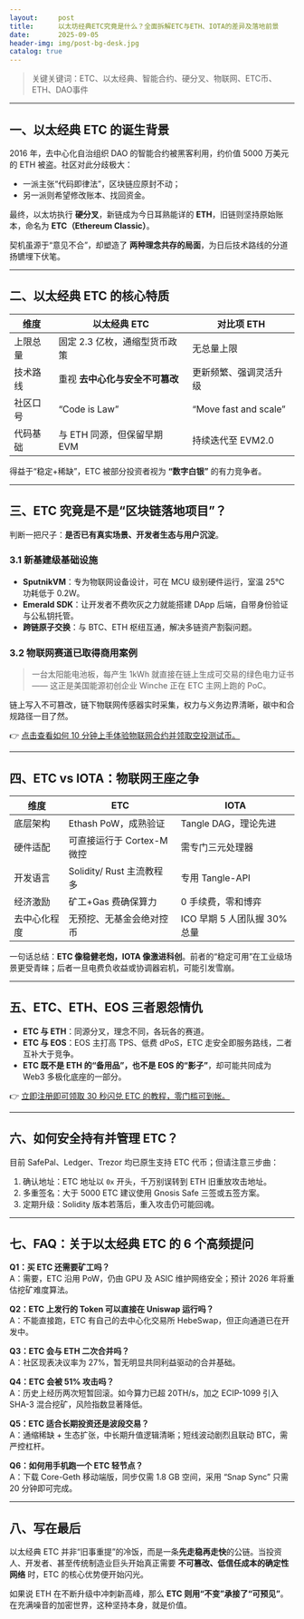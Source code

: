 ```yaml
---
layout:     post
title:      以太坊经典ETC究竟是什么？全面拆解ETC与ETH、IOTA的差异及落地前景
date:       2025-09-05
header-img: img/post-bg-desk.jpg
catalog: true
---
```


> 关键关键词：ETC、以太经典、智能合约、硬分叉、物联网、ETC币、ETH、DAO事件

---

## 一、以太经典 ETC 的诞生背景
2016 年，去中心化自治组织 DAO 的智能合约被黑客利用，约价值 5000 万美元的 ETH 被盗。社区对此分歧极大：  
- 一派主张“代码即律法”，区块链应原封不动；  
- 另一派则希望修改账本、找回资金。  

最终，以太坊执行 **硬分叉**，新链成为今日耳熟能详的 **ETH**，旧链则坚持原始账本，命名为 **ETC（Ethereum Classic）**。  

契机虽源于“意见不合”，却塑造了 **两种理念共存的局面**，为日后技术路线的分道扬镳埋下伏笔。

---

## 二、以太经典 ETC 的核心特质
| 维度 | 以太经典 ETC | 对比项 ETH |
|---|---|---|
| 上限总量 | 固定 2.3 亿枚，通缩型货币政策 | 无总量上限 |
| 技术路线 | 重视 **去中心化与安全不可篡改** | 更新频繁、强调灵活升级 |
| 社区口号 | “Code is Law” | “Move fast and scale” |
| 代码基础 | 与 ETH 同源，但保留早期 EVM | 持续迭代至 EVM2.0 |

得益于“稳定+稀缺”，ETC 被部分投资者视为 **“数字白银”** 的有力竞争者。

---

## 三、ETC 究竟是不是“区块链落地项目”？
判断一把尺子：**是否已有真实场景、开发者生态与用户沉淀**。  

### 3.1 新基建级基础设施  
- **SputnikVM**：专为物联网设备设计，可在 MCU 级别硬件运行，室温 25℃ 功耗低于 0.2W。  
- **Emerald SDK**：让开发者不费吹灰之力就能搭建 DApp 后端，自带身份验证与公私钥托管。  
- **跨链原子交换**：与 BTC、ETH 枢纽互通，解决多链资产割裂问题。  

### 3.2 物联网赛道已取得商用案例  
> 一台太阳能电池板，每产生 1kWh 就直接在链上生成可交易的绿色电力证书 —— 这正是美国能源初创企业 Winche 正在 ETC 主网上跑的 PoC。  

链上写入不可篡改，链下物联网传感器实时采集，权力与义务边界清晰，碳中和合规路径一目了然。

👉 [点击查看如何 10 分钟上手体验物联网合约并领取空投测试币。](https://okxdog.com/)

---

## 四、ETC vs IOTA：物联网王座之争
| 维度 | ETC | IOTA |
|---|---|---|
| 底层架构 | Ethash PoW，成熟验证 | Tangle DAG，理论先进 |
| 硬件适配 | 可直接运行于 Cortex-M 微控 | 需专门三元处理器 |
| 开发语言 | Solidity/ Rust 主流教程多 | 专用 Tangle-API |
| 经济激励 | 矿工+Gas 费确保算力 | 0 手续费，零和博弈 |
| 去中心化程度 | 无预挖、无基金会绝对控币 | ICO 早期 5 人团队握 30% 总量 |

一句话总结：**ETC 像稳健老炮，IOTA 像激进科创**。前者的“稳定可用”在工业级场景更受青睐；后者一旦电费负收益或协调器宕机，可能引发雪崩。

---

## 五、ETC、ETH、EOS 三者恩怨情仇
- **ETC 与 ETH**：同源分叉，理念不同，各玩各的赛道。  
- **ETC 与 EOS**：EOS 主打高 TPS、低费 dPoS，ETC 走安全即服务路线，二者互补大于竞争。  
- **ETC 既不是 ETH 的“备用品”，也不是 EOS 的“影子”**，却可能共同成为 Web3 多极化底座的一部分。  

👉 [立即注册即可领取 30 秒闪兑 ETC 的教程，零门槛可到帐。](https://okxdog.com/)

---

## 六、如何安全持有并管理 ETC？
目前 SafePal、Ledger、Trezor 均已原生支持 ETC 代币；但请注意三步曲：  
1. 确认地址：ETC 地址以 `0x` 开头，千万别误转到 ETH 旧重放攻击地址。  
2. 多重签名：大于 5000 ETC 建议使用 Gnosis Safe 三签或五签方案。  
3. 定期升级：Solidity 版本若落后，重入攻击仍可能回魂。  

---

## 七、FAQ：关于以太经典 ETC 的 6 个高频提问

**Q1：买 ETC 还需要矿工吗？**  
A：需要，ETC 沿用 PoW，仍由 GPU 及 ASIC 维护网络安全；预计 2026 年将重估挖矿难度算法。

**Q2：ETC 上发行的 Token 可以直接在 Uniswap 运行吗？**  
A：不能直接跑，ETC 有自己的去中心化交易所 HebeSwap，但正向通道已在开发中。

**Q3：ETC 会与 ETH 二次合并吗？**  
A：社区现表决议率为 27%，暂无明显共同利益驱动的合并基础。

**Q4：ETC 会被 51% 攻击吗？**  
A：历史上经历两次短暂回滚。如今算力已超 20TH/s，加之 ECIP-1099 引入 SHA-3 混合挖矿，风险指数显著降低。

**Q5：ETC 适合长期投资还是波段交易？**  
A：通缩稀缺 + 生态扩张，中长期升值逻辑清晰；短线波动剧烈且联动 BTC，需严控杠杆。

**Q6：如何用手机跑一个 ETC 轻节点？**  
A：下载 Core-Geth 移动端版，同步仅需 1.8 GB 空间，采用 “Snap Sync” 只需 20 分钟即可完成。

---

## 八、写在最后
以太经典 ETC 并非“旧事重提”的冷饭，而是一条**先走稳再走快**的公链。当投资人、开发者、甚至传统制造业巨头开始真正需要 **不可篡改、低信任成本的确定性网络** 时，ETC 的核心优势便开始闪光。

如果说 ETH 在不断升级中冲刺新高峰，那么 **ETC 则用“不变”承接了“可预见”**。在充满噪音的加密世界，这种坚持本身，就是价值。